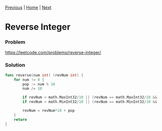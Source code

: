 [Previous](https://github.com/albertopformoso/go-leetcode/blob/main/004-median-of-two-sorted-arrays/004-median-of-two-sorted-arrays.md) | [Home](https://github.com/albertopformoso/go-leetcode) | [Next]()

# Reverse Integer

### Problem

https://leetcode.com/problems/reverse-integer/

### Solution
```go
func reverse(num int) (revNum int) {
	for num != 0 {
		pop := num % 10
		num /= 10

        if revNum > math.MaxInt32/10 || (revNum == math.MaxInt32/10 && pop > 7) { return 0 }
		if revNum < math.MinInt32/10 || (revNum == math.MinInt32/10 && pop < -8) { return 0 }

		revNum = revNum*10 + pop
	}
	return
}
```